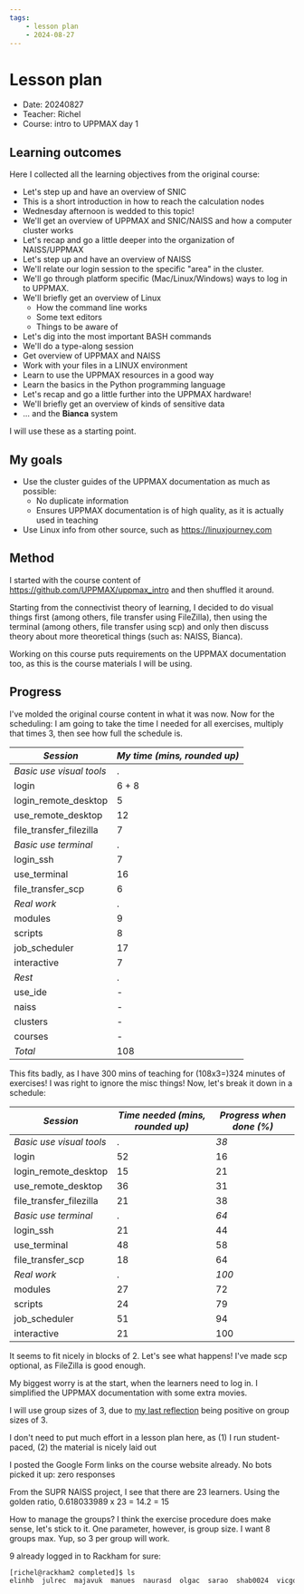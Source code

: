 ```yaml
---
tags:
    - lesson plan
    - 2024-08-27
---
```


# Lesson plan

- Date: 20240827
- Teacher: Richel
- Course: intro to UPPMAX day 1

## Learning outcomes

Here I collected all the learning objectives from the original course:

- Let's step up and have an overview of SNIC
- This is a short introduction in how to reach the calculation nodes
- Wednesday afternoon is wedded to this topic!
- We'll get an overview of UPPMAX and SNIC/NAISS and how a computer cluster works
- Let's recap and go a little deeper into the organization of NAISS/UPPMAX
- Let's step up and have an overview of NAISS
- We'll relate our login session to the specific "area" in the cluster.
- We'll go through platform specific (Mac/Linux/Windows) ways to log in to UPPMAX.
- We'll briefly get an overview of Linux
    - How the command line works
    - Some text editors
    - Things to be aware of
- Let's dig into the most important BASH commands
- We'll do a type-along session
- Get overview of UPPMAX and NAISS
- Work with your files in a LINUX environment
- Learn to use the UPPMAX resources in a good way
- Learn the basics in the Python programming language
- Let's recap and go a little further into the UPPMAX hardware!
- We'll briefly get an overview of kinds of sensitive data
- ... and the **Bianca** system

I will use these as a starting point.

## My goals

- Use the cluster guides of the UPPMAX documentation as much as possible:
    - No duplicate information
    - Ensures UPPMAX documentation is of high quality,
      as it is actually used in teaching
- Use Linux info from other source, such as <https://linuxjourney.com>

## Method

I started with the course content of <https://github.com/UPPMAX/uppmax_intro>
and then shuffled it around.

Starting from the connectivist theory of learning,
I decided to do visual things first (among others, file transfer
using FileZilla),
then using the terminal (among others, file transfer using scp)
and only then discuss theory about more theoretical things (such
as: NAISS, Bianca).

Working on this course puts requirements on the UPPMAX documentation
too, as this is the course materials I will be using.

## Progress

I've molded the original course content in what it was now.
Now for the scheduling: I am going to take the time
I needed for all exercises, multiply that times 3,
then see how full the schedule is.

| _Session_                | _My time (mins, rounded up)_ |
| ------------------------ | ---------------------------- |
| _Basic use visual tools_ | .                            |
| login                    | 6 + 8                        |
| login_remote_desktop     | 5                            |
| use_remote_desktop       | 12                           |
| file_transfer_filezilla  | 7                            |
| _Basic use terminal_     | .                            |
| login_ssh                | 7                            |
| use_terminal             | 16                           |
| file_transfer_scp        | 6                            |
| _Real work_              | .                            |
| modules                  | 9                            |
| scripts                  | 8                            |
| job_scheduler            | 17                           |
| interactive              | 7                            |
| _Rest_                   | .                            |
| use_ide                  | -                            |
| naiss                    | -                            |
| clusters                 | -                            |
| courses                  | -                            |
| _Total_                  | 108                          |

This fits badly, as I have 300 mins of teaching for (108x3=)324 minutes
of exercises! I was right to ignore the
misc things! Now, let's break it down in a schedule:

| _Session_                | _Time needed (mins, rounded up)_ | _Progress when done (%)_ |
| ------------------------ | -------------------------------- | ------------------------ |
| _Basic use visual tools_ | .                                | _38_                     |
| login                    | 52                               | 16                       |
| login_remote_desktop     | 15                               | 21                       |
| use_remote_desktop       | 36                               | 31                       |
| file_transfer_filezilla  | 21                               | 38                       |
| _Basic use terminal_     | .                                | _64_                     |
| login_ssh                | 21                               | 44                       |
| use_terminal             | 48                               | 58                       |
| file_transfer_scp        | 18                               | 64                       |
| _Real work_              | .                                | _100_                    |
| modules                  | 27                               | 72                       |
| scripts                  | 24                               | 79                       |
| job_scheduler            | 51                               | 94                       |
| interactive              | 21                               | 100                      |

It seems to fit nicely in blocks of 2. Let's see what happens!
I've made scp optional, as FileZilla is good enough.

My biggest worry is at the start, when the learners need to log in.
I simplified the UPPMAX documentation with some extra movies.

I will use group sizes of 3,
due to
[my last reflection](https://uppmax.github.io/bianca_workshops/reflections/20240524/20240524_richel/)
being positive on group sizes of 3.

I don't need to put much effort in a lesson plan here, as (1) I run
student-paced, (2) the material is nicely laid out

I posted the Google Form links on the course website already.
No bots picked it up: zero responses

From the SUPR NAISS project, I see that there are 23 learners.
Using the golden ratio, 0.618033989 x 23 = 14.2 = 15

How to manage the groups? I think the exercise procedure does make
sense, let's stick to it. One parameter, however, is group size.
I want 8 groups max. Yup, so 3 per group will work.

9 already logged in to Rackham for sure:

```bash
[richel@rackham2 completed]$ ls
elinhb  julrec  majavuk  manues  naurasd  olgac  sarao  shab0024  vicgo
```
